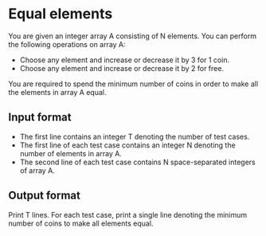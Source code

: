 # Equal elements

You are given an integer array A consisting of N elements. You can perform the following operations on array A:

- Choose any element and increase or decrease it by 3 for 1 coin.
- Choose any element and increase or decrease it by 2 for free.

You are required to spend the minimum number of coins in order to make all the elements in array A
equal.

## Input format

- The first line contains an integer T denoting the number of test cases.
- The first line of each test case contains an integer N denoting the number of elements in array A.
- The second line of each test case contains N space-separated integers of array A.

## Output format

Print T lines. For each test case, print a single line denoting the minimum number of coins to make all elements equal.

